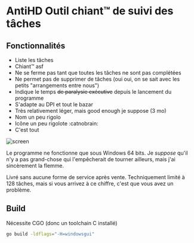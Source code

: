 # AntiHD Outil chiant™ de suivi des tâches

## Fonctionnalités
- Liste les tâches
- Chiant™ asf
- Ne se ferme pas tant que toutes les tâches ne sont pas complétées
- Ne permet pas de supprimer de tâches (oui oui, on se sait avec les petits "arrangements entre nous")
- Indique le temps ~~de paralysie exécutive~~ depuis le lancement du programme
- S'adapte au DPI et tout le bazar
- Très relativement léger, mais good enough je suppose (3 mo)
- Nom un peu rigolo
- Icône un peu rigolote :catnobrain: 
- C'est tout

![screen](https://github.com/user-attachments/assets/44a12aac-85fa-4c5c-a886-835b7d57e3d1)

Le programme ne fonctionne que sous Windows 64 bits. 
Je *suppose* qu'il n'y a pas grand-chose qui l'empêcherait de tourner ailleurs, mais j'ai sincèrement la flemme.

Livré sans aucune forme de service après vente. 
Techniquement limité à 128 tâches, mais si vous arrivez à ce chiffre, c'est que vous avez un problème.

## Build

Nécessite CGO (donc un toolchain C installé)
```bash
go build -ldflags="-H=windowsgui"
```
